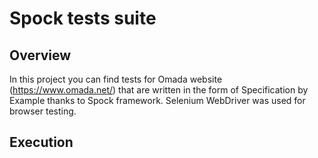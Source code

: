# Spock tests suite

## Overview
In this project you can find tests for Omada website (https://www.omada.net/) that are written
in the form of Specification by Example thanks to Spock framework. 
Selenium WebDriver was used for browser testing.

## Execution

